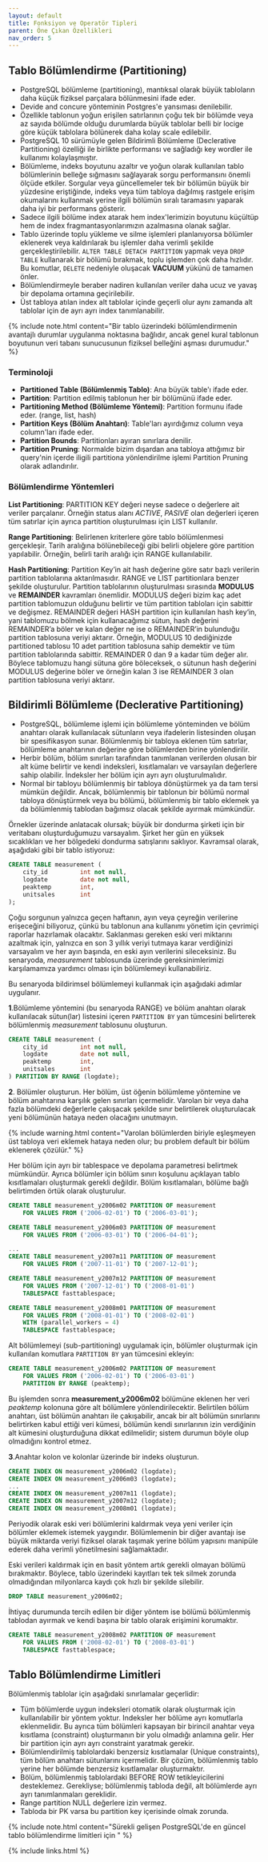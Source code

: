 ```yaml
---
layout: default
title: Fonksiyon ve Operatör Tipleri
parent: Öne Çıkan Özellikleri
nav_order: 5
---
```


## Tablo Bölümlendirme (Partitioning)

- PostgreSQL bölümleme (partitioning), mantıksal olarak büyük tabloların daha küçük fiziksel parçalara bölünmesini ifade eder.
- Devide and concure yönteminin Postgres'e yansıması denilebilir.
- Özellikle tablonun yoğun erişilen satırlarının çoğu tek bir bölümde veya az sayıda bölümde olduğu durumlarda büyük tablolar belli bir locige göre küçük tablolara bölünerek daha kolay scale edilebilir.
- PostgreSQL 10 sürümüyle gelen Bildirimli Bölümleme (Declerative Partitioning) özelliği ile birlikte performansı ve sağladığı key wordler ile kullanımı kolaylaşmıştır.
- Bölümleme, indeks boyutunu azaltır ve yoğun olarak kullanılan tablo bölümlerinin belleğe sığmasını sağlayarak sorgu performansını önemli ölçüde etkiler. Sorgular veya güncellemeler tek bir bölümün büyük bir yüzdesine eriştiğinde, indeks veya tüm tabloya dağılmış rastgele erişim okumalarını kullanmak yerine ilgili bölümün sıralı taramasını yaparak daha iyi bir performans gösterir.
- Sadece ilgili bölüme index atarak hem index'lerimizin boyutunu küçültüp hem de index fragmantasyonlarımızın azalmasına olanak sağlar.
- Tablo üzerinde toplu yükleme ve silme işlemleri planlanıyorsa bölümler eklenerek veya kaldırılarak bu işlemler daha verimli şekilde gerçekleştirilebilir. ``ALTER TABLE DETACH PARTITION`` yapmak veya ``DROP TABLE`` kullanarak bir bölümü bırakmak, toplu işlemden çok daha hızlıdır. Bu komutlar, ``DELETE`` nedeniyle oluşacak **VACUUM** yükünü de tamamen önler.
- Bölümlendirmeyle beraber nadiren kullanılan veriler daha ucuz ve yavaş bir depolama ortamına geçirilebilir.
- Üst tabloya atılan index alt tablolar içinde geçerli olur aynı zamanda alt tablolar için de ayrı ayrı index tanımlanabilir.

{% include note.html content="Bir tablo üzerindeki bölümlendirmenin avantajlı durumlar uygulanma noktasına bağlıdır, ancak genel kural tablonun boyutunun veri tabanı sunucusunun fiziksel belleğini aşması durumudur." %}

### Terminoloji

- **Partitioned Table (Bölümlenmiş Tablo)**: Ana büyük table'ı ifade eder.
- **Partition**: Partition edilmiş tablonun her bir bölümünü ifade eder.
- **Partitioning Method (Bölümleme Yöntemi)**: Partition formunu ifade eder. (range, list, hash)
- **Partition Keys (Bölüm Anahtarı)**: Table'ları ayırdığımız column veya column'ları ifade eder.
- **Partition Bounds**: Partitionları ayıran sınırlara denilir.
- **Partition Pruning**: Normalde bizim dışardan ana tabloya attığımız bir query'nin içerde iligili partitiona yönlendirilme işlemi Partition Pruning olarak adlandırılır.

### Bölümlendirme Yöntemleri

**List Partitioning**: PARTITION KEY değeri neyse sadece o değerlere ait veriler parçalanır. Örneğin status alanı *ACTIVE*, *PASIVE* olan değerleri içeren tüm satırlar için ayrıca partition oluşturulması için LIST kullanılır.

**Range Partitioning**: Belirlenen kriterlere göre tablo bölümlenmesi gerçekleşir. Tarih aralığına bölünebileceği gibi belirli objelere göre partition yapılabilir. Örneğin, belirli tarih aralığı için RANGE kullanılabilir.

**Hash Partitioning**: Partition Key’in ait hash değerine göre satır bazlı verilerin partition tablolarına aktarılmasıdır. RANGE ve LIST partitionlara benzer şekilde oluşturulur. Partition tablolarının oluşturulması sırasında **MODULUS** ve **REMAINDER** kavramları önemlidir. MODULUS değeri bizim kaç adet partition tablomuzun olduğunu belirtir ve tüm partition tabloları için sabittir ve değişmez. REMAINDER değeri HASH partition için kullanılan hash key‘in, yani tablomuzu bölmek için kullanacağımız sütun, hash değerini REMAINDER’a böler ve kalan değer ne ise o REMAINDER’in bulunduğu partition tablosuna veriyi aktarır. Örneğin, MODULUS 10 dediğinizde partitioned tablosu 10 adet partition tablosuna sahip demektir ve tüm partition tablolarında sabittir. REMAINDER 0 dan 9 a kadar tüm değer alır. Böylece tablomuzu hangi sütuna göre böleceksek, o sütunun hash değerini MODULUS değerine böler ve örneğin kalan 3 ise REMAINDER 3 olan partition tablosuna veriyi aktarır.

## Bildirimli Bölümleme (Declerative Partitioning)

- PostgreSQL, bölümleme işlemi için bölümleme yönteminden ve bölüm anahtarı olarak kullanılacak sütunların veya ifadelerin listesinden oluşan bir spesifikasyon sunar. Bölümlenmiş bir tabloya eklenen tüm satırlar, bölümleme anahtarının değerine göre bölümlerden birine yönlendirilir.
- Herbir bölüm, bölüm sınırları tarafından tanımlanan verilerden olusan bir alt küme belirtir ve kendi indeksleri, kısıtlamaları ve varsayılan değerlere sahip olabilir. İndeksler her bölüm için ayrı ayrı oluşturulmalıdır.
- Normal bir tabloyu bölümlenmiş bir tabloya dönüştürmek ya da tam tersi mümkün değildir. Ancak, bölümlenmiş bir tablonun bir bölümü normal tabloya dönüştürmek veya bu bölümü, bölümlenmiş bir tablo eklemek ya da bölümlenmiş tablodan bağımsız olacak şekilde ayırmak mümkündür.

Örnekler üzerinde anlatacak olursak; büyük bir dondurma şirketi için bir veritabanı oluşturduğumuzu varsayalım. Şirket her gün en yüksek sıcaklıkları ve her bölgedeki dondurma satışlarını saklıyor. Kavramsal olarak, aşağıdaki gibi bir tablo istiyoruz:

```sql
CREATE TABLE measurement (
    city_id         int not null,
    logdate         date not null,
    peaktemp        int,
    unitsales       int
);
```

Çoğu sorgunun yalnızca geçen haftanın, ayın veya çeyreğin verilerine erişeceğini biliyoruz, çünkü bu tablonun ana kullanımı yönetim için çevrimiçi raporlar hazırlamak olacaktır. Saklanması gereken eski veri miktarını azaltmak için, yalnızca en son 3 yıllık veriyi tutmaya karar verdiğinizi varsayalım ve her ayın başında, en eski ayın verilerini sileceksiniz. Bu senaryoda, *measurement* tablosunda üzerinde gereksinimlerimizi karşılamamıza yardımcı olması için bölümlemeyi kullanabiliriz.

Bu senaryoda bildirimsel bölümlemeyi kullanmak için aşağıdaki adımlar uygulanır.

**1**.Bölümleme yöntemini (bu senaryoda RANGE) ve bölüm anahtarı olarak kullanılacak sütun(lar) listesini içeren ``PARTITION BY`` yan tümcesini belirterek bölümlenmiş *measurement* tablosunu oluşturun.

```sql
CREATE TABLE measurement (
    city_id         int not null,
    logdate         date not null,
    peaktemp        int,
    unitsales       int
) PARTITION BY RANGE (logdate);
```

**2**. Bölümler oluşturun. Her bölüm, üst öğenin bölümleme yöntemine ve bölüm anahtarına karşılık gelen sınırları içermelidir. Varolan bir veya daha fazla bölümdeki değerlerle çakışacak şekilde sınır belirtilerek oluşturulacak yeni bölümünün hataya neden olacağını unutmayın.

{% include warning.html content="Varolan bölümlerden biriyle eşleşmeyen üst tabloya veri eklemek hataya neden olur; bu problem default bir bölüm eklenerek çözülür." %}

Her bölüm için ayrı bir tablespace ve depolama parametresi belirtmek mümkündür. Ayrıca bölümler için bölüm sınırı koşulunu açıklayan tablo kısıtlamaları oluşturmak gerekli değildir. Bölüm kısıtlamaları, bölüme bağlı belirtimden örtük olarak oluşturulur.

```sql
CREATE TABLE measurement_y2006m02 PARTITION OF measurement
    FOR VALUES FROM ('2006-02-01') TO ('2006-03-01');

CREATE TABLE measurement_y2006m03 PARTITION OF measurement
    FOR VALUES FROM ('2006-03-01') TO ('2006-04-01');

...
CREATE TABLE measurement_y2007m11 PARTITION OF measurement
    FOR VALUES FROM ('2007-11-01') TO ('2007-12-01');

CREATE TABLE measurement_y2007m12 PARTITION OF measurement
    FOR VALUES FROM ('2007-12-01') TO ('2008-01-01')
    TABLESPACE fasttablespace;

CREATE TABLE measurement_y2008m01 PARTITION OF measurement
    FOR VALUES FROM ('2008-01-01') TO ('2008-02-01')
    WITH (parallel_workers = 4)
    TABLESPACE fasttablespace;
```

Alt bölümlemeyi (sub-partitioning) uygulamak için, bölümler oluşturmak için kullanılan komutlara ``PARTITION BY`` yan tümcesini ekleyin:

```sql
CREATE TABLE measurement_y2006m02 PARTITION OF measurement
    FOR VALUES FROM ('2006-02-01') TO ('2006-03-01')
    PARTITION BY RANGE (peaktemp);
```

Bu işlemden sonra **measurement_y2006m02** bölümüne eklenen her veri *peaktemp* kolonuna göre alt bölümlere yönlendirilecektir. Belirtilen bölüm anahtarı, üst bölümün anahtarı ile çakışabilir, ancak bir alt bölümün sınırlarını belirtirken kabul ettiği veri kümesi, bölümün kendi sınırlarının izin verdiğinin alt kümesini oluşturduğuna dikkat edilmelidir; sistem durumun böyle olup olmadığını kontrol etmez.

**3**.Anahtar kolon ve kolonlar üzerinde bir indeks oluşturun.

```sql
CREATE INDEX ON measurement_y2006m02 (logdate);
CREATE INDEX ON measurement_y2006m03 (logdate);
...
CREATE INDEX ON measurement_y2007m11 (logdate);
CREATE INDEX ON measurement_y2007m12 (logdate);
CREATE INDEX ON measurement_y2008m01 (logdate);
```

Periyodik olarak eski veri bölümlerini kaldırmak veya yeni veriler için bölümler eklemek istemek yaygındır. Bölümlemenin bir diğer avantajı ise büyük miktarda veriyi fiziksel olarak taşımak yerine bölüm yapısını manipüle ederek daha verimli yönetilmesini sağlamaktadır.

Eski verileri kaldırmak için en basit yöntem artık gerekli olmayan bölümü bırakmaktır. Böylece, tablo üzerindeki kayıtları tek tek silmek zorunda olmadığından milyonlarca kaydı çok hızlı bir şekilde silebilir.

```sql
DROP TABLE measurement_y2006m02;
```

İhtiyaç durumunda tercih edilen bir diğer yöntem ise bölümü bölümlenmiş tablodan ayırmak ve kendi başına bir tablo olarak erişimini korumaktır.

```sql
CREATE TABLE measurement_y2008m02 PARTITION OF measurement
    FOR VALUES FROM ('2008-02-01') TO ('2008-03-01')
    TABLESPACE fasttablespace;
```

## Tablo Bölümlendirme Limitleri

Bölümlenmiş tablolar için aşağıdaki sınırlamalar geçerlidir:

- Tüm bölümlerde uygun indeksleri otomatik olarak oluşturmak için kullanılabilir bir yöntem yoktur. Indeksler her bölüme ayrı komutlarla eklenmelidir. Bu ayrıca tüm bölümleri kapsayan bir birincil anahtar veya kısıtlama (constraint) oluşturmanın bir yolu olmadığı anlamına gelir. Her bir partition için ayrı ayrı constraint yaratmak gerekir.
- Bölümlendirilmiş tablolardaki benzersiz kısıtlamalar (Unique constraints), tüm bölüm anahtarı sütunlarını içermelidir. Bir çözüm, bölümlenmiş tablo yerine her bölümde benzersiz kısıtlamalar oluşturmaktır.
- Bölüm, bölümlenmiş tablolardaki BEFORE ROW tetikleyicilerini desteklemez. Gerekliyse; bölümlenmiş tabloda değil, alt bölümlerde ayrı ayrı tanımlanmaları gereklidir.
- Range partition NULL değerlere izin vermez.
- Tabloda bir PK varsa bu partition key içerisinde olmak zorunda.

{% include note.html content="Sürekli gelişen PostgreSQL'de en güncel tablo bölümlendirme limitleri için [](https://www.postgresql.org/docs/current/ddl-partitioning.html)" %}

{% include links.html %}
